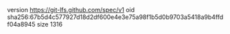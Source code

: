 version https://git-lfs.github.com/spec/v1
oid sha256:67b5d4c577927d18d2df600e4e3e75a98f1b5d0b9703a5418a9b4ffdf04a8945
size 1316

